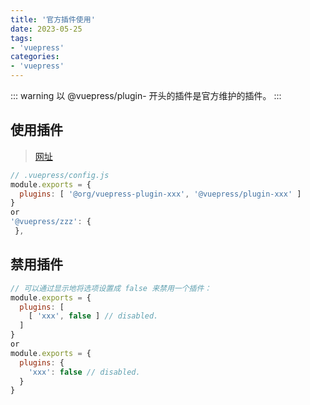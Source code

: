 ```yaml
---
title: '官方插件使用'
date: 2023-05-25
tags:
- 'vuepress'
categories:
- 'vuepress'
---
```


::: warning
以 @vuepress/plugin- 开头的插件是官方维护的插件。
:::

## 使用插件

> [网址](https://vuepress.vuejs.org/zh/plugin/using-a-plugin.html#%E6%8F%92%E4%BB%B6%E7%9A%84%E9%80%89%E9%A1%B9)

```javascript
// .vuepress/config.js
module.exports = {
  plugins: [ '@org/vuepress-plugin-xxx', '@vuepress/plugin-xxx' ]
}
or
'@vuepress/zzz': {
 },
```

## 禁用插件

```javascript
// 可以通过显示地将选项设置成 false 来禁用一个插件：
module.exports = {
  plugins: [
    [ 'xxx', false ] // disabled.
  ]
}
or
module.exports = {
  plugins: {
    'xxx': false // disabled.
  }
}
```



